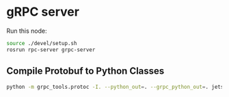 # gRPC server

Run this node:

```bash
source ./devel/setup.sh
rosrun rpc-server grpc-server
```

## Compile Protobuf to Python Classes

```bash
python -m grpc_tools.protoc -I. --python_out=. --grpc_python_out=. jetsonrpc.proto
```